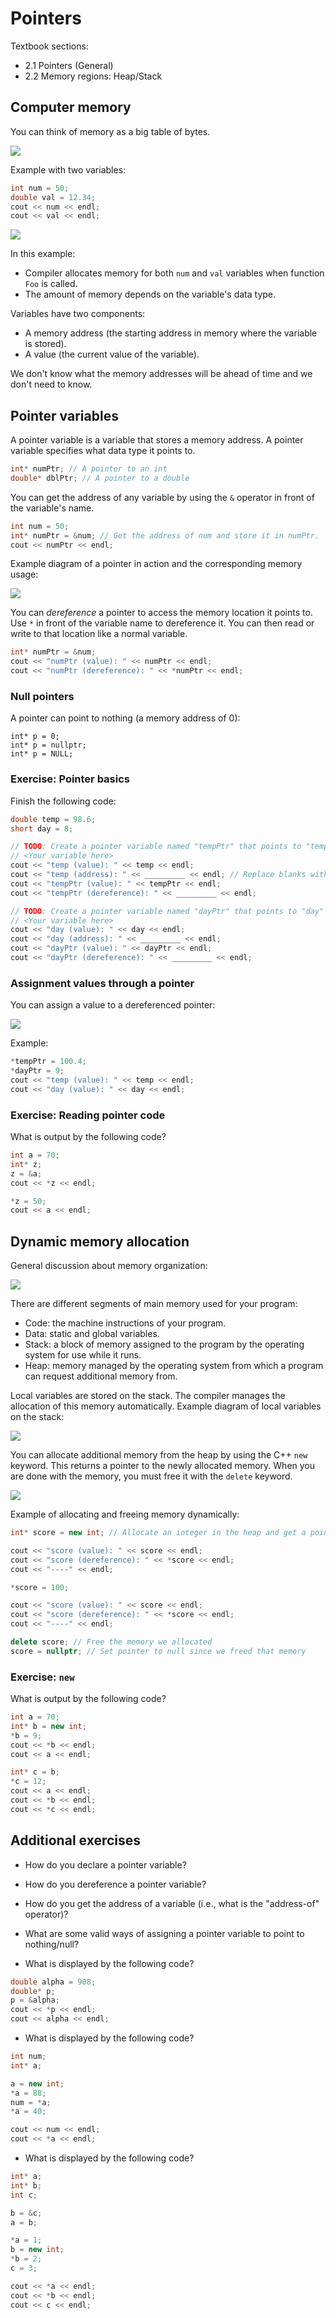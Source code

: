 # Pointers

Textbook sections:

- 2.1 Pointers (General)
- 2.2 Memory regions: Heap/Stack

## Computer memory

You can think of memory as a big table of bytes.

![](./assets/2-memory-table.svg)

Example with two variables:

```cpp
int num = 50;
double val = 12.34;
cout << num << endl;
cout << val << endl;
```

![](./assets/2-memory-variables.svg)

In this example:

- Compiler allocates memory for both `num` and `val` variables when function `Foo` is called.
- The amount of memory depends on the variable's data type.

Variables have two components:

- A memory address (the starting address in memory where the variable is stored).
- A value (the current value of the variable).

We don't know what the memory addresses will be ahead of time and we don't need to know.

## Pointer variables

A pointer variable is a variable that stores a memory address. A pointer variable specifies what data type it points to.

```cpp
int* numPtr; // A pointer to an int
double* dblPtr; // A pointer to a double
```

You can get the address of any variable by using the `&` operator in front of the variable's name.

```cpp
int num = 50;
int* numPtr = &num; // Get the address of num and store it in numPtr.
cout << numPtr << endl;
```

Example diagram of a pointer in action and the corresponding memory usage:

![](./assets/2-memory-pointer.svg)

You can _dereference_ a pointer to access the memory location it points to. Use `*` in front of the variable name to dereference it. You can then read or write to that location like a normal variable.

```cpp
int* numPtr = &num;
cout << "numPtr (value): " << numPtr << endl;
cout << "numPtr (dereference): " << *numPtr << endl;
```

### Null pointers

A pointer can point to nothing (a memory address of 0):

```
int* p = 0;
int* p = nullptr;
int* p = NULL;
```

### Exercise: Pointer basics

Finish the following code:

```cpp
double temp = 98.6;
short day = 8;

// TODO: Create a pointer variable named "tempPtr" that points to "temp"
// <Your variable here>
cout << "temp (value): " << temp << endl;
cout << "temp (address): " << _________ << endl; // Replace blanks with the correct code
cout << "tempPtr (value): " << tempPtr << endl;
cout << "tempPtr (dereference): " << _________ << endl;

// TODO: Create a pointer variable named "dayPtr" that points to "day"
// <Your variable here>
cout << "day (value): " << day << endl;
cout << "day (address): " << _________ << endl;
cout << "dayPtr (value): " << dayPtr << endl;
cout << "dayPtr (dereference): " << _________ << endl;
```

### Assignment values through a pointer

You can assign a value to a dereferenced pointer:

![](./assets/2-memory-pointer-2.svg)

Example:

```cpp
*tempPtr = 100.4;
*dayPtr = 9;
cout << "temp (value): " << temp << endl;
cout << "day (value): " << day << endl;
```

### Exercise: Reading pointer code

What is output by the following code?

```cpp
int a = 70;
int* z;
z = &a;
cout << *z << endl;

*z = 50;
cout << a << endl;
```

## Dynamic memory allocation

General discussion about memory organization:

![](./assets/2-stack-1.svg)

There are different segments of main memory used for your program:

- Code: the machine instructions of your program.
- Data: static and global variables.
- Stack: a block of memory assigned to the program by the operating system for use while it runs.
- Heap: memory managed by the operating system from which a program can request additional memory from.

Local variables are stored on the stack. The compiler manages the allocation of this memory automatically. Example diagram of local variables on the stack:

![](./assets/2-stack-2.svg)

You can allocate additional memory from the heap by using the C++ `new` keyword. This returns a pointer to the newly allocated memory. When you are done with the memory, you must free it with the `delete` keyword.

![](./assets/2-stack-3.svg)

Example of allocating and freeing memory dynamically:

```cpp
int* score = new int; // Allocate an integer in the heap and get a pointer to it

cout << "score (value): " << score << endl;
cout << "score (dereference): " << *score << endl;
cout << "----" << endl;

*score = 100;

cout << "score (value): " << score << endl;
cout << "score (dereference): " << *score << endl;
cout << "----" << endl;

delete score; // Free the memory we allocated
score = nullptr; // Set pointer to null since we freed that memory
```

### Exercise: `new`

What is output by the following code?

```cpp
int a = 70;
int* b = new int;
*b = 9;
cout << *b << endl;
cout << a << endl;

int* c = b;
*c = 12;
cout << a << endl;
cout << *b << endl;
cout << *c << endl;
```

## Additional exercises

- How do you declare a pointer variable?

- How do you dereference a pointer variable?

- How do you get the address of a variable (i.e., what is the "address-of" operator)?

- What are some valid ways of assigning a pointer variable to point to nothing/null?

- What is displayed by the following code?

```cpp
double alpha = 908;
double* p;
p = &alpha;
cout << *p << endl;
cout << alpha << endl;
```

- What is displayed by the following code?

```cpp
int num;
int* a;

a = new int;
*a = 88;
num = *a;
*a = 40;

cout << num << endl;
cout << *a << endl;
```

- What is displayed by the following code?

```cpp
int* a;
int* b;
int c;

b = &c;
a = b;

*a = 1;
b = new int;
*b = 2;
c = 3;

cout << *a << endl;
cout << *b << endl;
cout << c << endl;
```
